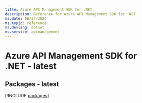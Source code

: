 ```yaml
---
title: Azure API Management SDK for .NET
description: Reference for Azure API Management SDK for .NET
ms.date: 08/27/2024
ms.topic: reference
ms.devlang: dotnet
ms.service: apimanagement
---
```

# Azure API Management SDK for .NET - latest
## Packages - latest
[!INCLUDE [packages](api-management-index.md)]